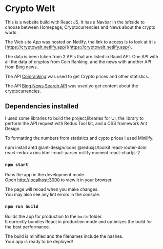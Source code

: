 # Crypto Welt

This is a website build with React JS, It has a Navbar in the leftside to choose between Homepage, Cryptocurrencies and News about the crypto world.

The Web site App was hosted on Netlify, the link to access is to look at it is [https://cryptowelt.netlify.app/](https://cryptowelt.netlify.app/).

The data is been token from 2 APIs that are listed in Rapid API. One API with all the data of cryptos from Coin Ranking, and the news with another API from Bing news.

The API [Coinranking](https://rapidapi.com/Coinranking/api/coinranking1/) was used to get Crypto prices and other statistics.

The API [Bing News Search API](https://rapidapi.com/microsoft-azure-org-microsoft-cognitive-services/api/bing-news-search1/) was used yo get content about the cryptocurrencies.

## Dependencies installed

I used some libraries to build the project,libraries for UI, the library to perform the API request with Redux Tool kit, and a CSS framework Ant Design.

To formatting the numbers from statistics and cypto prices I used Minilify.

npm install antd @ant-design/icons @reduxjs/toolkit react-router-dom react-redux axios html-react-parser millify moment react-chartjs-2

### `npm start`

Runs the app in the development mode.\
Open [http://localhost:3000](http://localhost:3000) to view it in your browser.

The page will reload when you make changes.\
You may also see any lint errors in the console.

### `npm run build`

Builds the app for production to the `build` folder.\
It correctly bundles React in production mode and optimizes the build for the best performance.

The build is minified and the filenames include the hashes.\
Your app is ready to be deployed!
